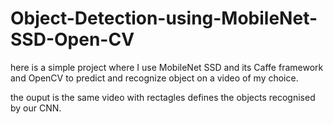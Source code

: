 # Object-Detection-using-MobileNet-SSD-Open-CV

here is a simple project where I use MobileNet SSD and its Caffe framework and OpenCV to predict and recognize object on a video of my choice.

the ouput is the same video with rectagles defines the objects recognised by our CNN.
